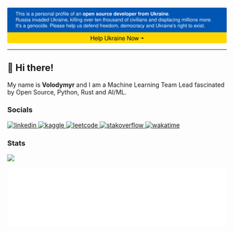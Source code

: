 [<img align="center" src="https://raw.githubusercontent.com/vshymanskyy/StandWithUkraine/main/banner-personal-page.svg">](https://stand-with-ukraine.pp.ua)

---

## 👋 Hi there!

My name is **Volodymyr** and I am a Machine Learning Team Lead fascinated by Open Source, Python, Rust and AI/ML.

### Socials

<p align="left">
    <a href="https://www.linkedin.com/in/pivoshenko">
        <img alt="linkedin" src="https://img.shields.io/badge/linkedin-%230077B5.svg?&logo=linkedin&logoColor=white">
    </a>
    <a href="https://www.kaggle.com/volodymyrpivoshenko">
        <img alt="kaggle" src="https://img.shields.io/badge/Kaggle-035a7d?&logo=kaggle&logoColor=white">
    </a>
    <a href="https://leetcode.com/pivoshenko">
        <img alt="leetcode" src="https://img.shields.io/badge/LeetCode-000000?&logo=LeetCode&logoColor=#d16c06">
    </a>
    <a href="https://stackoverflow.com/users/20554409/pivoshenko">
        <img alt="stakoverflow" src="https://img.shields.io/badge/stackoverflow-gray?&logo=stackoverflow&logoColor=#d16c06">
    </a>
    <a href="https://wakatime.com/@pivoshenko">
        <img alt="wakatime" src="https://img.shields.io/badge/wakatime-168363?&logo=wakatime&logoColor=white">
    </a>
</p>

### Stats

<div>
  <img height="135px" src="https://github-readme-stats.vercel.app/api?username=pivoshenko&theme=tokyonight&show_icons=true&hide_title=true&hide_border=true&hide_rank=false&include_all_commits=true&count_private=true&line_height=21">
</div>

![](assets/metrics.plugin.notable.svg)
